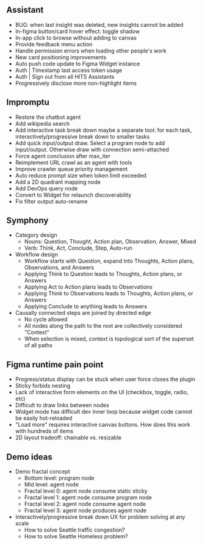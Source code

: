 ## Assistant

- BUG: when last insight was deleted, new insights cannot be added
- In-figma button/card hover effect: toggle shadow
- In-app click to browse without adding to canvas
- Provide feedback menu action
- Handle permission errors when loading other people's work
- New card positioning improvements
- Auto push code update to Figma Widget instance
- Auth | Timestamp last access token usage
- Auth | Sign out from all HITS Assistants
- Progressively disclose more non-highlight items

## Impromptu

- Restore the chatbot agent
- Add wikipedia search
- Add interactive task break down maybe a separate tool: for each task, interactively/progressive break down to smaller tasks
- Add quick input/output draw. Select a program node to add input/output. Otherwise draw with connection semi-attached
- Force agent conclusion after max_iter
- Reimplement URL crawl as an agent with tools
- Improve crawler queue priority management
- Auto reduce prompt size when token limit exceeded
- Add a 2D quadrant mapping node
- Add DevOps query node
- Convert to Widget for relaunch discoverability
- Fix filter output auto-rename

## Symphony

- Category design
  - Nouns: Question, Thought, Action plan, Observation, Answer, Mixed
  - Verb: Think, Act, Conclude, Step, Auto-run
- Workflow design
  - Workflow starts with Question, expand into Thoughts, Action plans, Observations, and Answers
  - Applying Think to Question leads to Thoughts, Action plans, or Answers
  - Applying Act to Action plans leads to Observations
  - Applying Think to Observations leads to Thoughts, Action plans, or Answers
  - Applying Conclude to anything leads to Answers
- Causally connected steps are joined by directed edge
  - No cycle allowed
  - All nodes along the path to the root are collectively considered "Context"
  - When selection is mixed, context is topological sort of the superset of all paths

## Figma runtime pain point

- Progress/status display can be stuck when user force closes the plugin
- Sticky forbids nesting
- Lack of interactive form elements on the UI (checkbox, toggle, radio, etc)
- Difficult to draw links between nodes
- Widget mode has difficult dev inner loop because widget code cannot be easily hot-reloaded
- "Load more" requires interactive canvas buttons. How does this work with hundreds of items
- 2D layout tradeoff: chainable vs. resizable

## Demo ideas

- Demo fractal concept
  - Bottom level: program node
  - Mid level: agent node
  - Fractal level 0: agent node consume static sticky
  - Fractal level 1: agent node consume program node
  - Fractal level 2: agent node consume agent node
  - Fractal level 3: agent node produces agent node
- Interactively/progressive break down UX for problem solving at any scale
  - How to solve Seattle traffic congestion?
  - How to solve Seattle Homeless problem?
